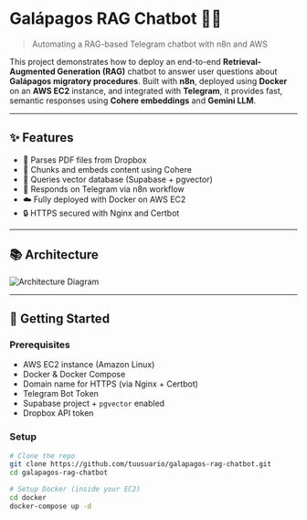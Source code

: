 # Galápagos RAG Chatbot 🐢🤖

> Automating a RAG-based Telegram chatbot with n8n and AWS

This project demonstrates how to deploy an end-to-end **Retrieval-Augmented Generation (RAG)** chatbot to answer user questions about **Galápagos migratory procedures**. Built with **n8n**, deployed using **Docker** on an **AWS EC2** instance, and integrated with **Telegram**, it provides fast, semantic responses using **Cohere embeddings** and **Gemini LLM**.

---

## ✨ Features

- 📄 Parses PDF files from Dropbox
- 📌 Chunks and embeds content using Cohere
- 🧠 Queries vector database (Supabase + pgvector)
- 💬 Responds on Telegram via n8n workflow
- ☁️ Fully deployed with Docker on AWS EC2
- 🔒 HTTPS secured with Nginx and Certbot

---

## 📚 Architecture

![Architecture Diagram](architecture/architecture-diagram.png)

---

## 🚀 Getting Started

### Prerequisites
- AWS EC2 instance (Amazon Linux)
- Docker & Docker Compose
- Domain name for HTTPS (via Nginx + Certbot)
- Telegram Bot Token
- Supabase project + `pgvector` enabled
- Dropbox API token

### Setup

```bash
# Clone the repo
git clone https://github.com/tuusuario/galapagos-rag-chatbot.git
cd galapagos-rag-chatbot

# Setup Docker (inside your EC2)
cd docker
docker-compose up -d
